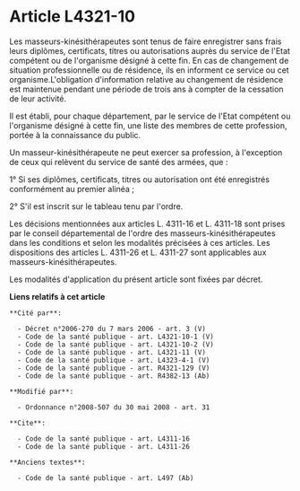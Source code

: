 # Article L4321-10

Les masseurs-kinésithérapeutes sont tenus de faire enregistrer sans frais leurs diplômes, certificats, titres ou
autorisations auprès du service de l'Etat compétent ou de l'organisme désigné à cette fin. En cas de changement de situation
professionnelle ou de résidence, ils en informent ce service ou cet organisme.L'obligation d'information relative au
changement de résidence est maintenue pendant une période de trois ans à compter de la cessation de leur activité. 

Il est établi, pour chaque département, par le service de l'Etat compétent ou l'organisme désigné à cette fin, une liste des
membres de cette profession, portée à la connaissance du public. 

Un masseur-kinésithérapeute ne peut exercer sa profession, à l'exception de ceux qui relèvent du service de santé des armées,
que : 

1° Si ses diplômes, certificats, titres ou autorisation ont été enregistrés conformément au premier alinéa ; 

2° S'il est inscrit sur le tableau tenu par l'ordre. 

Les décisions mentionnées aux articles L. 4311-16 et L. 4311-18 sont prises par le conseil départemental de l'ordre des
masseurs-kinésithérapeutes dans les conditions et selon les modalités précisées à ces articles. Les dispositions des articles
L. 4311-26 et L. 4311-27 sont applicables aux masseurs-kinésithérapeutes. 

Les modalités d'application du présent article sont fixées par décret.

**Liens relatifs à cet article**

	**Cité par**:

	  - Décret n°2006-270 du 7 mars 2006 - art. 3 (V)
	  - Code de la santé publique - art. L4321-10-1 (V)
	  - Code de la santé publique - art. L4321-10-2 (V)
	  - Code de la santé publique - art. L4321-11 (V)
	  - Code de la santé publique - art. L4323-4-1 (V)
	  - Code de la santé publique - art. R4321-129 (V)
	  - Code de la santé publique - art. R4382-13 (Ab)

	**Modifié par**:

	  - Ordonnance n°2008-507 du 30 mai 2008 - art. 31

	**Cite**:

	  - Code de la santé publique - art. L4311-16
	  - Code de la santé publique - art. L4311-26

	**Anciens textes**:

	  - Code de la santé publique - art. L497 (Ab)
